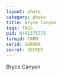 ```yaml
---
layout: photo
category: photo
title: Bryce Canyon
tags: TAGS
pid: 6491375773
farmid: FARM
serid: SERVER
secret: SECRET
---
```


Bryce Canyon
